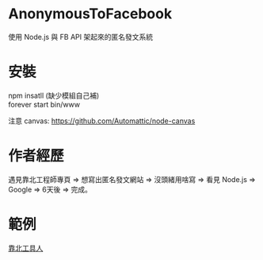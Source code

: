 # AnonymousToFacebook
使用 Node.js 與 FB API 架起來的匿名發文系統
# 安裝
npm insatll (缺少模組自己補)<br/>
forever start bin/www<br/>

注意 canvas: <a href="https://github.com/Automattic/node-canvas">https://github.com/Automattic/node-canvas</a>
# 作者經歷
遇見靠北工程師專頁 => 想寫出匿名發文網站 => 沒頭緒用啥寫 => 看見 Node.js => Google => 6天後 => 完成。

# 範例
<a href="https://www.facebook.com/toolmanpage/">靠北工具人</a>
